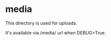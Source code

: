 media
=======================

This directory is used for uploads.

It's available via /media/ url when DEBUG=True. 